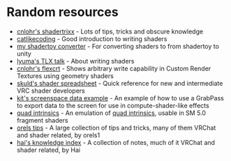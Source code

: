 # Random resources
- [cnlohr's shadertrixx](https://github.com/cnlohr/shadertrixx) - Lots of tips, tricks and obscure knowledge
- [catlikecoding](https://catlikecoding.com/unity/tutorials/rendering/) - Good introduction to writing shaders
- [my shadertoy converter](https://pema99.github.io/glsl2hlsl/) - For converting shaders to from shadertoy to unity 
- [lyuma's TLX talk](https://www.youtube.com/watch?v=tWyseAtkrcE) - About writing shaders
- [cnlohr's flexcrt](https://github.com/cnlohr/flexcrt) - Shows arbitrary write capability in Custom Render Textures using geometry shaders
- [skuld's shader spreadsheet](https://docs.google.com/spreadsheets/d/1hCPot9-jRE2v0OztASJ2H8I3TcaPgDZ9QKcvYVtOnW4) - Quick reference for new and intermediate VRC shader developers
- [kit's screenspace data example](https://github.com/cutesthypnotist/VRC-Screenspace-Data-Example) - An example of how to use a GrabPass to export data to the screen for use in compute-shader-like effects
- [quad intrinsics](https://github.com/pema99/shader-knowledge/blob/main/attachments/QuadIntrinsics.cginc) - An emulation of [quad intrinsics](https://microsoft.github.io/DirectX-Specs/d3d/HLSL_SM_6_7_QuadAny_QuadAll.html), usable in SM 5.0 fragment shaders
- [orels tips](https://tips.orels.sh/) - A large collection of tips and tricks, many of them VRChat and shader related, by orels1
- [hai's knowledge index](https://hai-vr.notion.site/Knowledge-Index-f53af3099f414e2080b1c0a7425b54e5) - A collection of notes, much of it VRChat and shader related, by Hai
